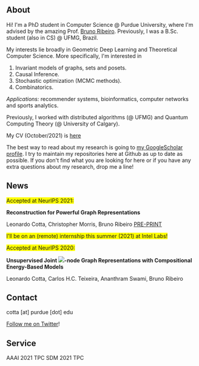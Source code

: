 ## About

Hi! I'm a PhD student in Computer Science @ Purdue University, where I'm advised by the amazing Prof. [Bruno Ribeiro](https://www.cs.purdue.edu/homes/ribeirob/). Previously, I was a B.Sc. student (also in CS) @ UFMG, Brazil.

My interests lie broadly in Geometric Deep Learning and Theoretical Computer Science. More specifically, I'm interested in 

  1. Invariant models of graphs, sets and posets.
  2. Causal Inference.
  3. Stochastic optimization (MCMC methods).
  4. Combinatorics.

*Applications:* recommender systems, bioinformatics, computer networks and sports analytics.

Previously, I worked with distributed algorithms (@ UFMG) and Quantum Computing Theory (@ University of Calgary).

My CV (October/2021) is [here](CV-2021.pdf)

The best way to read about my research is going to [my GoogleScholar profile](https://goo.gl/zrNQue). I try to maintain my repositories here at Github as up to date as possible. If you don't find what you are looking for here or if you have any extra questions about my research, drop me a line!

## News

<span style="background-color: #FFFF00">Accepted at NeurIPS 2021:</span>

**Reconstruction for Powerful Graph Representations**

Leonardo Cotta, Christopher Morris, Bruno Ribeiro [PRE-PRINT](https://arxiv.org/abs/2110.00577)

<span style="background-color: #FFFF00">I'll be on an (remote) internship this summer (2021) at Intel Labs!</span>

<span style="background-color: #FFFF00">Accepted at NeurIPS 2020:</span>

**Unsupervised Joint <img src="https://render.githubusercontent.com/render/math?math=k">-node Graph Representations with Compositional Energy-Based Models**

Leonardo Cotta, Carlos H.C. Teixeira, Ananthram Swami, Bruno Ribeiro

## Contact

cotta [at] purdue [dot] edu

[Follow me on Twitter](https://twitter.com/cottascience)!

## Service

AAAI 2021 TPC
SDM 2021 TPC
